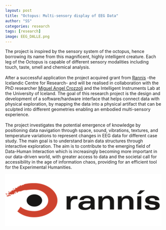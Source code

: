 ```yaml
---
layout: post
title: "Octopus: Multi-sensory display of EEG Data"
author: "SS"
categories: research
tags: [research]
image: EEG_DALLE.png
---
```



The project is inspired by the sensory system of the octopus, hence borrowing its name from this magnificent, highly intelligent creature. Each leg of the Octopus is capable of different sensory modalities including touch, taste, smell and chemical analysis.
<br>
<br>
After a successful application the project acquired grant from <a href="https://en.rannis.is/funding/research/icelandic-student-innovation-fund/">Rannis</a> -the Icelandic Centre for Research- and will be realised in collaboration with the PhD researcher <a href="http://crozzoli.com/">Miguel Angel Crozzoli</a> and the Intelligent Instruments Lab at the
University of Iceland. The goal of this research project is  the design and development of a software/hardware interface that helps connect
data with physical exploration, by mapping the data into a physical artifact that can be sculpted into
different geometries enabling an embodied multi-sensory experience.
<br>
<br>
The project investigates the potential emergence of knowledge by positioning data navigation through
space, sound, vibrations, textures, and temperature variations to represent changes in EEG data for different
case study. The main goal is to understand brain data structures through interactive exploration.
The aim is to contribute to the emerging field of Data-Human Interaction which is increasingly becoming
more important in our data-driven world, with greater access to data and the societal call for
accessibility in the age of information chaos, providing for an efficient tool for the Experimental
Humanities.

![Rannis logo](/assets/img/rannis_logo_2.png)

